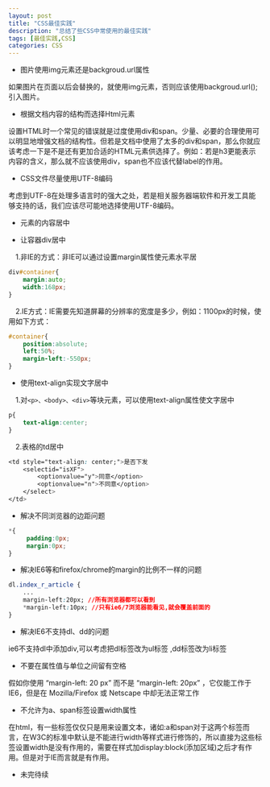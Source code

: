 ```yaml
---
layout: post
title: "CSS最佳实践"
description: "总结了些CSS中常使用的最佳实践"
tags: [最佳实践,CSS]
categories: CSS
---
```


- 图片使用img元素还是backgroud.url属性

如果图片在页面以后会替换的，就使用img元素，否则应该使用backgroud.url();引入图片。

- 根据文档内容的结构而选择Html元素

设置HTML时一个常见的错误就是过度使用div和span。少量、必要的合理使用可以明显地增强文档的结构性。但若是文档中使用了太多的div和span，那么你就应该考虑一下是不是还有更加合适的HTML元素供选择了。例如：若是h3更能表示内容的含义，那么就不应该使用div，span也不应该代替label的作用。

- CSS文件尽量使用UTF-8编码

考虑到UTF-8在处理多语言时的强大之处，若是相关服务器端软件和开发工具能够支持的话，我们应该尽可能地选择使用UTF-8编码。

- 元素的内容居中

 - 让容器div居中

　1.非IE的方式：非IE可以通过设置margin属性使元素水平居

```css
div#container{
    margin:auto;
    width:168px;
}
```
　2.IE方式：IE需要先知道屏幕的分辨率的宽度是多少，例如：1100px的时候，使用如下方式：

```css
#container{
    position:absolute;
    left:50%;
    margin-left:-550px;
}
```

- 使用text-align实现文字居中

　1.对``<p>、<body>、<div>``等块元素，可以使用text-align属性使文字居中

```css
p{
    text-align:center;
}
```

　2.表格的td居中

```css
<td style="text-align: center;">是否下发
    <selectid="isXF">
        <optionvalue="y">同意</option>
        <optionvalue="n">不同意</option>
    </select>
</td>
```

- 解决不同浏览器的边距问题

```css
*{
     padding:0px;
     margin:0px;
}
```

- 解决IE6等和firefox/chrome的margin的比例不一样的问题

```css
dl.index_r_article {
    ...
    margin-left:20px; //所有浏览器都可以看到
    *margin-left:10px; //只有ie6/7浏览器能看见,就会覆盖前面的
}
```

- 解决IE6不支持dl、dd的问题

ie6不支持dl中添加div,可以考虑把dl标签改为ul标签 ,dd标签改为li标签

- 不要在属性值与单位之间留有空格

假如你使用 “margin-left: 20 px” 而不是 “margin-left: 20px” ，它仅能工作于 IE6，但是在 Mozilla/Firefox 或 Netscape 中却无法正常工作

- 不允许为a、span标签设置width属性

在html，有一些标签仅仅只是用来设置文本，诸如:a和span对于这两个标签而言，在W3C的标准中默认是不能进行width等样式进行修饰的，所以直接为这些标签设置width是没有作用的，需要在样式加display:block(添加区域)之后才有作用。但是对于IE而言就是有作用。

- 未完待续



